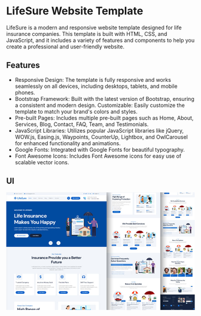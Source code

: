 # LifeSure Website Template

LifeSure is a modern and responsive website template designed for life insurance companies. This template is built with HTML, CSS, and JavaScript, and it includes a variety of features and components to help you create a professional and user-friendly website.



## Features

- Responsive Design: The template is fully responsive and works seamlessly on all devices, including desktops, tablets, and mobile phones.
- Bootstrap Framework: Built with the latest version of Bootstrap, ensuring a consistent and modern design.
Customizable: Easily customize the template to match your brand's colors and styles.
- Pre-built Pages: Includes multiple pre-built pages such as Home, About, Services, Blog, Contact, FAQ, Team, and Testimonials.
- JavaScript Libraries: Utilizes popular JavaScript libraries like jQuery, WOW.js, Easing.js, Waypoints, CounterUp, Lightbox, and OwlCarousel for enhanced functionality and animations.
- Google Fonts: Integrated with Google Fonts for beautiful typography.
- Font Awesome Icons: Includes Font Awesome icons for easy use of scalable vector icons.


## UI
![Logo](life-insurance-website-template.jpg)

